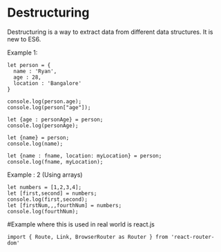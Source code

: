 Destructuring
================

Destructuring is a way to extract data from different data structures. It is new to ES6.

Example 1:

	let person = {
	  name : 'Ryan',
	  age : 28,
	  location : 'Bangalore'
	}

	console.log(person.age);
	console.log(person["age"]);

	let {age : personAge} = person;
	console.log(personAge);

	let {name} = person;
	console.log(name);

	let {name : fname, location: myLocation} = person;
	console.log(fname, myLocation);
	
Example : 2 (Using arrays)

	let numbers = [1,2,3,4];
	let [first,second] = numbers;
	console.log(first,second);
	let [firstNum,,,fourthNum] = numbers;
	console.log(fourthNum);
	
#Example where this is used in real world is react.js

	import { Route, Link, BrowserRouter as Router } from 'react-router-dom'